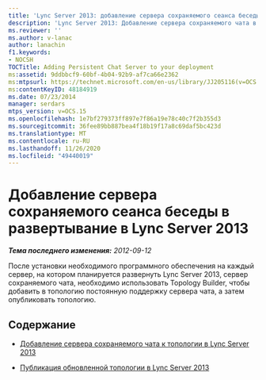 ```yaml
---
title: 'Lync Server 2013: добавление сервера сохраняемого сеанса беседы в развертывание'
description: 'Lync Server 2013: Добавление сервера сохраняемого чата в развертывание.'
ms.reviewer: ''
ms.author: v-lanac
author: lanachin
f1.keywords:
- NOCSH
TOCTitle: Adding Persistent Chat Server to your deployment
ms:assetid: 9ddbbcf9-60bf-4b04-92b9-af7ca66e2362
ms:mtpsurl: https://technet.microsoft.com/en-us/library/JJ205116(v=OCS.15)
ms:contentKeyID: 48184919
ms.date: 07/23/2014
manager: serdars
mtps_version: v=OCS.15
ms.openlocfilehash: 1e7bf279373ff897e7f86a19e78c40c7f2b355d3
ms.sourcegitcommit: 36fee89bb887bea4f18b19f17a8c69daf5bc423d
ms.translationtype: MT
ms.contentlocale: ru-RU
ms.lasthandoff: 11/26/2020
ms.locfileid: "49440019"
---
```

# <a name="adding-persistent-chat-server-to-your-deployment-in-lync-server-2013"></a>Добавление сервера сохраняемого сеанса беседы в развертывание в Lync Server 2013

<div data-xmlns="http://www.w3.org/1999/xhtml">

<div class="topic" data-xmlns="http://www.w3.org/1999/xhtml" data-msxsl="urn:schemas-microsoft-com:xslt" data-cs="https://msdn.microsoft.com/">

<div data-asp="https://msdn2.microsoft.com/asp">



</div>

<div id="mainSection">

<div id="mainBody">

<span> </span>

_**Тема последнего изменения:** 2012-09-12_

После установки необходимого программного обеспечения на каждый сервер, на котором планируется развернуть Lync Server 2013, сервер сохраняемого чата, необходимо использовать Topology Builder, чтобы добавить в топологию постоянную поддержку сервера чата, а затем опубликовать топологию.

<div>

## <a name="in-this-section"></a>Содержание

  - [Добавление сервера сохраняемого чата к топологии в Lync Server 2013](lync-server-2013-add-persistent-chat-server-to-the-topology.md)

  - [Публикация обновленной топологии в Lync Server 2013](lync-server-2013-publish-the-updated-topology.md)

</div>

</div>

<span> </span>

</div>

</div>

</div>

